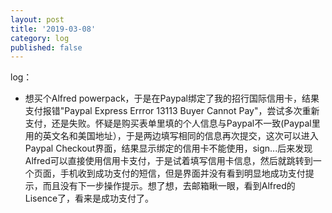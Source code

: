 ```yaml
---
layout: post
title: '2019-03-08'
category: log
published: false
---
```


log：

- 想买个Alfred powerpack，于是在Paypal绑定了我的招行国际信用卡，结果支付报错"Paypal Express Errror 13113 Buyer Cannot Pay"，尝试多次重新支付，还是失败。怀疑是购买表单里填的个人信息与Paypal不一致(Paypal里用的英文名和美国地址），于是两边填写相同的信息再次提交，这次可以进入Paypal Checkout界面，结果显示绑定的信用卡不能使用，sign...后来发现Alfred可以直接使用信用卡支付，于是试着填写信用卡信息，然后就跳转到一个页面，手机收到成功支付的短信，但是界面并没有看到明显地成功支付提示，而且没有下一步操作提示。想了想，去邮箱瞅一眼，看到Alfred的Lisence了，看来是成功支付了。
